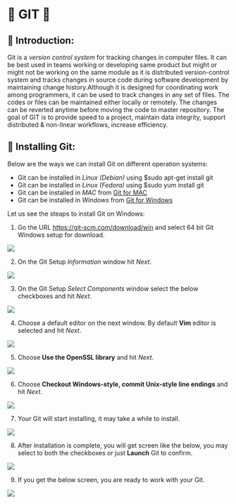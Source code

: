 # &#x1F539; GIT &#x1F539;

## &#x1F539; Introduction:

Git is a *version control system* for tracking changes in computer files. It can be best used in teams working or developing same product but might or might not be working on the same module as it is distributed version-control system and tracks changes in source code during software development by maintaining change history.Although it is designed for coordinating work among programmers, it can be used to track changes in any set of files. The codes or files can be maintained either locally or remotely. The changes can be reverted anytime before moving the code to master repository.
The goal of GIT is to provide speed to a project, maintain data integrity, support distributed & non-linear workflows, increase efficiency.

## &#x1F539; Installing Git:

Below are the ways we can install Git on different operation systems:

   - Git can be installed in *Linux (Debian)* using $sudo apt-get install git
   - Git can be installed in *Linux (Fedora)* using $sudo yum install git
   - Git can be installed in *MAC* from [Git for MAC](https://git-scm.com/download/mac)
   - Git can be installed in *Windows* from [Git for Windows](https://git-scm.com/download/win)
   
Let us see the steaps to install Git on Windows:

1. Go the URL https://git-scm.com/download/win and select 64 bit Git Windows setup for download.

![](Images/gitDownload_1.png)

2. On the Git Setup *Information* window hit *Next*.

![](Images/gitDownload_2.jpg)

3. On the Git Setup *Select Components* window select the below checkboxes and hit *Next*.

![](Images/gitDownload_3.jpg)

4. Choose a default editor on the next window. By default **Vim** editor is selected and hit *Next*.

![](Images/gitDownload_4.jpg)

5. Choose **Use the OpenSSL library** and hit *Next*.

![](Images/gitDownload_5.jpg)

6. Choose **Checkout Windows-style, commit Unix-style line endings** and hit *Next*.

![](Images/gitDownload_6.jpg)

7. Your Git will start installing, it may take a while to install.

![](Images/gitDownload_7.jpg)

8. After installation is complete, you will get screen like the below, you may select to both the checkboxes or just **Launch** Git to confirm.

![](Images/gitDownload_8.jpg)

9. If you get the below screen, you are ready to work with your Git.

![](Images/gitDownload_9.png)

